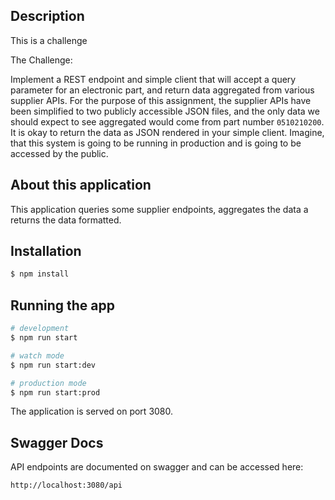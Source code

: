 ## Description

This is a challenge

The Challenge:

Implement a REST endpoint and simple client that will accept a query parameter for an electronic part, and return data aggregated from various supplier APIs. For the purpose of this assignment, the supplier APIs have been simplified to two publicly accessible JSON files, and the only data we should expect to see aggregated would come from part number `0510210200`. It is okay to return the data as JSON rendered in your simple client. Imagine, that this system is going to be running in production and is going to be accessed by the public.

## About this application

This application queries some supplier endpoints, aggregates the data a returns the data formatted.

## Installation

```bash
$ npm install
```

## Running the app

```bash
# development
$ npm run start

# watch mode
$ npm run start:dev

# production mode
$ npm run start:prod
```

The application is served on port 3080.

## Swagger Docs

API endpoints are documented on swagger and can be accessed here:

`http://localhost:3080/api`
